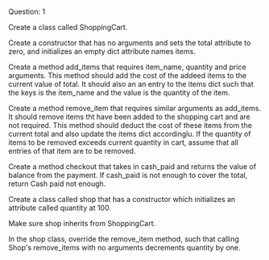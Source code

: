Question: 1

Create a class called ShoppingCart.

Create a constructor that has no arguments and sets the total attribute to zero, and initializes an empty dict attribute names items.

Create a method add_items that requires item_name, quantity and price arguments. This method should add the cost of the addeed items to the current value of total. It should also an an entry to the items dict such that the keys is the item_name and the value is the quantity of the item.

Create a method remove_item that requires similar arguments as add_items. It should remove items tht have been added to the shopping cart and are not required. This method should deduct the cost of these items from the current total and also update the items dict accordinglu. If the quantity of items to be removed exceeds current quantity in cart, assume that all entries of that item are to be removed.

Create a method checkout that takes in cash_paid and returns the value of balance from the payment. If cash_paid is not enough to cover the total, return Cash paid not enough.

Create a class called shop that has a constructor which initializes an attribute called quantity at 100.

Make sure shop inherits from ShoppingCart.

In the shop class, override the remove_item method, such that calling Shop's remove_items with no arguments decrements quantity by one.

